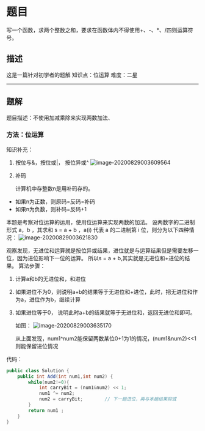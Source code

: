 # 题目

写一个函数，求两个整数之和，要求在函数体内不得使用+、-、*、/四则运算符号。

## 描述

这是一篇针对初学者的题解
知识点：位运算
难度：二星

------

## 题解

题目描述：不使用加减乘除来实现两数加法、

### 方法：位运算

知识补充：

1. 按位与&，按位或|， 按位异或^
   ![image-20200829003609564](https://gitee.com/zero049/MyNoteImages/raw/master/image-20200829003609564.png)

2. 补码

   计算机中存整数n是用补码存的。

- 如果n为正数，则原码=反码=补码
- 如果n为负数，则补码=反码+1

本题是考察对位运算的运用，使用位运算来实现两数的加法。
设两数字的二进制形式 a，b ，其求和 s = a + b ，a(i) 代表 a 的二进制第 i 位，则分为以下四种情况：
![image-20200829003621830](https://gitee.com/zero049/MyNoteImages/raw/master/image-20200829003621830.png)

观察发现，无进位和运算就是按位异或结果，进位就是与运算结果但是需要左移一位，因为进位影响下一位的运算。
所以s = a + b,其实就是无进位和+进位的结果。
算法步骤：

1. 计算a和b的无进位和，和进位

2. 如果进位不为0，则说明a+b的结果等于无进位和+进位，此时，把无进位和作为a，进位作为b，继续计算

3. 如果进位等于0， 说明此时a+b的结果就等于无进位和，返回无进位和即可。

   如图：
   ![image-20200829003635170](https://gitee.com/zero049/MyNoteImages/raw/master/image-20200829003635170.png)

   从上面发现，num1^num2能保留两数某位0+1为1的情况，(num1&num2)<<1则能保留进位情况

代码：

```java
public class Solution {
    public int Add(int num1,int num2) {
        while(num2!=0){
            int carryBit = (num1&num2) << 1;
            num1 ^= num2;
            num2 = carryBit;		// 下一趟进位，再与本趟结果抑或
        }
        return num1 ;
    }
}
```

